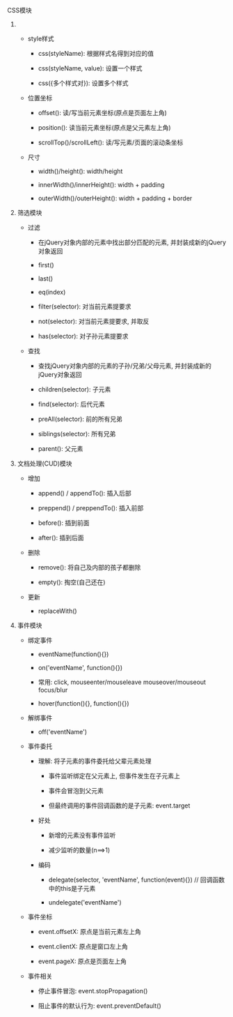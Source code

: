 CSS模块

1. * style样式

     * css\(styleName\): 根据样式名得到对应的值

     * css\(styleName, value\): 设置一个样式

     * css\({多个样式对}\): 设置多个样式

   * 位置坐标

     * offset\(\): 读/写当前元素坐标\(原点是页面左上角\)

     * position\(\): 读当前元素坐标\(原点是父元素左上角\)

     * scrollTop\(\)/scrollLeft\(\): 读/写元素/页面的滚动条坐标

   * 尺寸

     * width\(\)/height\(\): width/height

     * innerWidth\(\)/innerHeight\(\): width + padding

     * outerWidth\(\)/outerHeight\(\): width + padding + border
2. 筛选模块

   * 过滤

     * 在jQuery对象内部的元素中找出部分匹配的元素, 并封装成新的jQuery对象返回

     * first\(\)

     * last\(\)

     * eq\(index\)

     * filter\(selector\): 对当前元素提要求

     * not\(selector\): 对当前元素提要求, 并取反

     * has\(selector\): 对子孙元素提要求

   * 查找

     * 查找jQuery对象内部的元素的子孙/兄弟/父母元素, 并封装成新的jQuery对象返回

     * children\(selector\): 子元素

     * find\(selector\): 后代元素

     * preAll\(selector\): 前的所有兄弟

     * siblings\(selector\): 所有兄弟

     * parent\(\): 父元素

3. 文档处理\(CUD\)模块

   * 增加

     * append\(\) / appendTo\(\): 插入后部

     * preppend\(\) / preppendTo\(\): 插入前部

     * before\(\): 插到前面

     * after\(\): 插到后面

   * 删除

     * remove\(\): 将自己及内部的孩子都删除

     * empty\(\): 掏空\(自己还在\)

   * 更新

     * replaceWith\(\)

4. 事件模块

   * 绑定事件

     * eventName\(function\(\){}\)

     * on\('eventName', function\(\){}\)

     * 常用: click, mouseenter/mouseleave mouseover/mouseout focus/blur

     * hover\(function\(\){}, function\(\){}\)

   * 解绑事件

     * off\('eventName'\)

   * 事件委托

     * 理解: 将子元素的事件委托给父辈元素处理

       * 事件监听绑定在父元素上, 但事件发生在子元素上

       * 事件会冒泡到父元素

       * 但最终调用的事件回调函数的是子元素: event.target

     * 好处

       * 新增的元素没有事件监听

       * 减少监听的数量\(n==&gt;1\)

     * 编码

       * delegate\(selector, 'eventName', function\(event\){}\) // 回调函数中的this是子元素

       * undelegate\('eventName'\)

   * 事件坐标

     * event.offsetX: 原点是当前元素左上角

     * event.clientX: 原点是窗口左上角

     * event.pageX: 原点是页面左上角

   * 事件相关

     * 停止事件冒泡: event.stopPropagation\(\)

     * 阻止事件的默认行为: event.preventDefault\(\)



